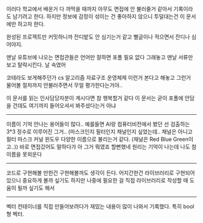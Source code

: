 이러다 학교에서 배운거 다 까먹을 때까지 아무도 면접에 안 불러줄거 같아서 기록이라도 남기려고 한다.
하지만 정보에 감정이 섞이는 건 좋아하지 않으니 투덜대는건 이 문서에만 하고자 한다.

완성된 프로젝트만 커밋하니까 잔디밭도 안 심기는거 같고
뻘글이나 적으면서 잔디나 심어야지.

맨날 유튜브에 나오는 면접관들은 언어만 잘하면 포폴 필요 없다 그래놓고
맨날 서류만 보고 탈락시킨다. 날 속였어

코테라도 보게해주던가
cs 알고리즘 자료구조 운영체제 이런거 본다고 해놓고
그런거 물어볼 절차까지 안불러주면서 무얼 평가한다는거야..

이 문서를 읽는 인사담당자분이 계시다면 참 행복할거 같다
이 문서는 굳이 포폴에 안담을 건데도 여기까지 들어오셔서 봐주셨다는거 아냐

--------------------------------------------------------------------

이름이 기억 안나는 용어들이 많다..
예를들면 AI랑 컴퓨터비전에서 봤던 선 검출하는 3*3 정수로 이루어진 그거.. (마스크인지 필터인지 채널인지 싶었는데.. 채널은 아니고 필터 마스크 커널 윈도우 다양한 이름으로 불리는거 같다. (채널은 Red Blue Green이고..))
바로 면접갔어도 말하다가 아 그거 뭐였죠 할뻔했네
원리는 기억이 나는데 나도 참 이름을 못외운다

--------------------------------------------------------------------

코드로 구현해볼 만한건 구현해볼까도 생각이 든다.
어지간한건 라이브러리로 구현되어 있으니 중요하게 볼까 싶기도 하지만
나중에 필요한 걸 직접 라이브러리로 작성할 때 도움이 될까 싶기도 해서

--------------------------------------------------------------------

벡터 컨테이너를 직접 만들어보려다가 재밌는 내용이 많이 나와서 기록했다.
특히 bool형 벡터.
